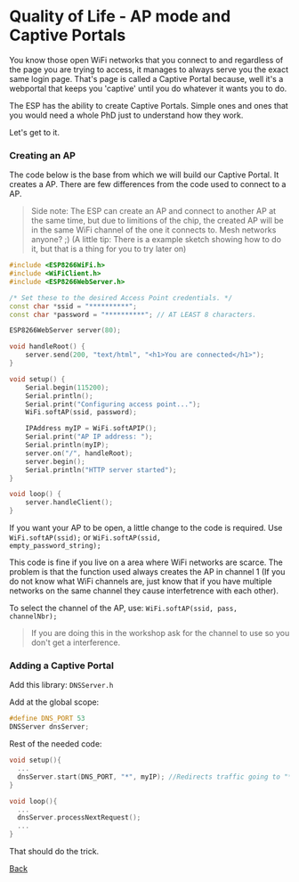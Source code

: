 # Quality of Life - AP mode and Captive Portals

You know those open WiFi networks that you connect to and regardless of the page you are trying to access, it manages to always serve you the exact same login page.
That's page is called a Captive Portal because, well it's a webportal that keeps you 'captive' until you do whatever it wants you to do.

The ESP has the ability to create Captive Portals. Simple ones and ones that you would need a whole PhD just to understand how they work.

Let's get to it.

### Creating an AP

The code below is the base from which we will build our Captive Portal. It creates a AP. There are few differences from the code used to connect to a AP.

> Side note: The ESP can create an AP and connect to another AP at the same time, but due to limitions of the chip, the created AP will be in the same WiFi channel of the one it connects to.
> Mesh networks anyone? ;) (A little tip: There is a example sketch showing how to do it, but that is a thing for you to try later on)

```c++
#include <ESP8266WiFi.h>
#include <WiFiClient.h> 
#include <ESP8266WebServer.h>

/* Set these to the desired Access Point credentials. */
const char *ssid = "**********";
const char *password = "**********"; // AT LEAST 8 characters.

ESP8266WebServer server(80);

void handleRoot() {
	server.send(200, "text/html", "<h1>You are connected</h1>");
}

void setup() {
	Serial.begin(115200);
	Serial.println();
	Serial.print("Configuring access point...");
	WiFi.softAP(ssid, password);

	IPAddress myIP = WiFi.softAPIP();
	Serial.print("AP IP address: ");
	Serial.println(myIP);
	server.on("/", handleRoot);
	server.begin();
	Serial.println("HTTP server started");
}

void loop() {
	server.handleClient();
}
```

If you want your AP to be open, a little change to the code is required. Use <code>WiFi.softAP(ssid);</code> or <code>WiFi.softAP(ssid, empty_password_string);</code>

This code is fine if you live on a area where WiFi networks are scarce. The problem is that the function used always creates the AP in channel 1
(If you do not know what WiFi channels are, just know that if you have multiple networks on the same channel they cause interfetrence with each other).

To select the channel of the AP, use: <code>WiFi.softAP(ssid, pass, channelNbr);</code>

> If you are doing this in the workshop ask for the channel to use so you don't get a interference.

### Adding a Captive Portal

Add this library: <code>DNSServer.h</code>

Add at the global scope:
```c++
#define DNS_PORT 53
DNSServer dnsServer;
```

Rest of the needed code:

```c++
void setup(){
  ...
  dnsServer.start(DNS_PORT, "*", myIP); //Redirects traffic going to "*" ('*' means everything) to the IP of your device ('myIP' in the AP example code).
}

void loop(){
  ...
  dnsServer.processNextRequest();
  ...
}
```

That should do the trick.

[Back](../)